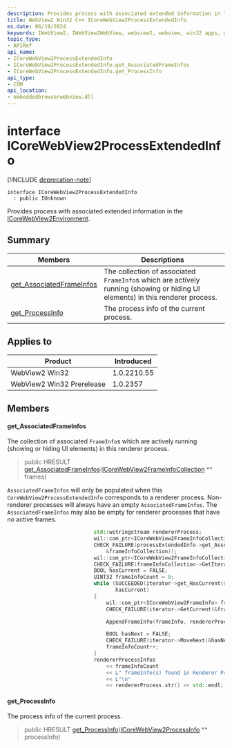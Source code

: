 ```yaml
---
description: Provides process with associated extended information in the ICoreWebView2Environment.
title: WebView2 Win32 C++ ICoreWebView2ProcessExtendedInfo
ms.date: 06/19/2024
keywords: IWebView2, IWebView2WebView, webview2, webview, win32 apps, win32, edge, ICoreWebView2, ICoreWebView2Controller, browser control, edge html, ICoreWebView2ProcessExtendedInfo
topic_type: 
- APIRef
api_name:
- ICoreWebView2ProcessExtendedInfo
- ICoreWebView2ProcessExtendedInfo.get_AssociatedFrameInfos
- ICoreWebView2ProcessExtendedInfo.get_ProcessInfo
api_type:
- COM
api_location:
- embeddedbrowserwebview.dll
---
```


# interface ICoreWebView2ProcessExtendedInfo

[!INCLUDE [deprecation-note](../includes/deprecation-note.md)]

```
interface ICoreWebView2ProcessExtendedInfo
  : public IUnknown
```

Provides process with associated extended information in the [ICoreWebView2Environment](icorewebview2environment.md#icorewebview2environment).

## Summary

 Members                        | Descriptions
--------------------------------|---------------------------------------------
[get_AssociatedFrameInfos](#get_associatedframeinfos) | The collection of associated `FrameInfo`s which are actively running (showing or hiding UI elements) in this renderer process.
[get_ProcessInfo](#get_processinfo) | The process info of the current process.

## Applies to

Product                         | Introduced
--------------------------------|---------------------------------------------
WebView2 Win32            |    1.0.2210.55
WebView2 Win32 Prerelease |    1.0.2357

## Members

#### get_AssociatedFrameInfos

The collection of associated `FrameInfo`s which are actively running (showing or hiding UI elements) in this renderer process.

> public HRESULT [get_AssociatedFrameInfos](#get_associatedframeinfos)([ICoreWebView2FrameInfoCollection](icorewebview2frameinfocollection.md#icorewebview2frameinfocollection) ** frames)

`AssociatedFrameInfos` will only be populated when this `CoreWebView2ProcessExtendedInfo` corresponds to a renderer process. Non-renderer processes will always have an empty `AssociatedFrameInfos`. The `AssociatedFrameInfos` may also be empty for renderer processes that have no active frames.

```cpp
                            std::wstringstream rendererProcess;
                            wil::com_ptr<ICoreWebView2FrameInfoCollection> frameInfoCollection;
                            CHECK_FAILURE(processExtendedInfo->get_AssociatedFrameInfos(
                                &frameInfoCollection));
                            wil::com_ptr<ICoreWebView2FrameInfoCollectionIterator> iterator;
                            CHECK_FAILURE(frameInfoCollection->GetIterator(&iterator));
                            BOOL hasCurrent = FALSE;
                            UINT32 frameInfoCount = 0;
                            while (SUCCEEDED(iterator->get_HasCurrent(&hasCurrent)) &&
                                   hasCurrent)
                            {
                                wil::com_ptr<ICoreWebView2FrameInfo> frameInfo;
                                CHECK_FAILURE(iterator->GetCurrent(&frameInfo));

                                AppendFrameInfo(frameInfo, rendererProcess);

                                BOOL hasNext = FALSE;
                                CHECK_FAILURE(iterator->MoveNext(&hasNext));
                                frameInfoCount++;
                            }
                            rendererProcessInfos
                                << frameInfoCount
                                << L" frameInfo(s) found in Renderer Process ID:" << processId
                                << L"\n"
                                << rendererProcess.str() << std::endl;
```

#### get_ProcessInfo

The process info of the current process.

> public HRESULT [get_ProcessInfo](#get_processinfo)([ICoreWebView2ProcessInfo](icorewebview2processinfo.md#icorewebview2processinfo) ** processInfo)


